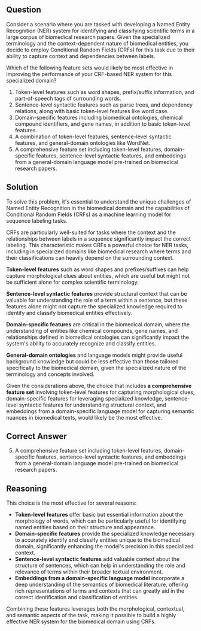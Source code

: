## Question
Consider a scenario where you are tasked with developing a Named Entity Recognition (NER) system for identifying and classifying scientific terms in a large corpus of biomedical research papers. Given the specialized terminology and the context-dependent nature of biomedical entities, you decide to employ Conditional Random Fields (CRFs) for this task due to their ability to capture context and dependencies between labels.

Which of the following feature sets would likely be most effective in improving the performance of your CRF-based NER system for this specialized domain?

1. Token-level features such as word shapes, prefix/suffix information, and part-of-speech tags of surrounding words.
2. Sentence-level syntactic features such as parse trees, and dependency relations, along with basic token-level features like word case.
3. Domain-specific features including biomedical ontologies, chemical compound identifiers, and gene names, in addition to basic token-level features.
4. A combination of token-level features, sentence-level syntactic features, and general-domain ontologies like WordNet.
5. A comprehensive feature set including token-level features, domain-specific features, sentence-level syntactic features, and embeddings from a general-domain language model pre-trained on biomedical research papers.

## Solution
To solve this problem, it's essential to understand the unique challenges of Named Entity Recognition in the biomedical domain and the capabilities of Conditional Random Fields (CRFs) as a machine learning model for sequence labeling tasks.

CRFs are particularly well-suited for tasks where the context and the relationships between labels in a sequence significantly impact the correct labeling. This characteristic makes CRFs a powerful choice for NER tasks, including in specialized domains like biomedical research where terms and their classifications can heavily depend on the surrounding context.

**Token-level features** such as word shapes and prefixes/suffixes can help capture morphological clues about entities, which are useful but might not be sufficient alone for complex scientific terminology.

**Sentence-level syntactic features** provide structural context that can be valuable for understanding the role of a term within a sentence, but these features alone might not capture the specialized knowledge required to identify and classify biomedical entities effectively.

**Domain-specific features** are critical in the biomedical domain, where the understanding of entities like chemical compounds, gene names, and relationships defined in biomedical ontologies can significantly impact the system's ability to accurately recognize and classify entities.

**General-domain ontologies** and language models might provide useful background knowledge but could be less effective than those tailored specifically to the biomedical domain, given the specialized nature of the terminology and concepts involved.

Given the considerations above, the choice that includes **a comprehensive feature set** involving token-level features for capturing morphological clues, domain-specific features for leveraging specialized knowledge, sentence-level syntactic features for understanding structural context, and embeddings from a domain-specific language model for capturing semantic nuances in biomedical texts, would likely be the most effective.

## Correct Answer
5. A comprehensive feature set including token-level features, domain-specific features, sentence-level syntactic features, and embeddings from a general-domain language model pre-trained on biomedical research papers.

## Reasoning
This choice is the most effective for several reasons:

- **Token-level features** offer basic but essential information about the morphology of words, which can be particularly useful for identifying named entities based on their structure and appearance.
- **Domain-specific features** provide the specialized knowledge necessary to accurately identify and classify entities unique to the biomedical domain, significantly enhancing the model's precision in this specialized context.
- **Sentence-level syntactic features** add valuable context about the structure of sentences, which can help in understanding the role and relevance of terms within their broader textual environment.
- **Embeddings from a domain-specific language model** incorporate a deep understanding of the semantics of biomedical literature, offering rich representations of terms and contexts that can greatly aid in the correct identification and classification of entities.

Combining these features leverages both the morphological, contextual, and semantic aspects of the task, making it possible to build a highly effective NER system for the biomedical domain using CRFs.